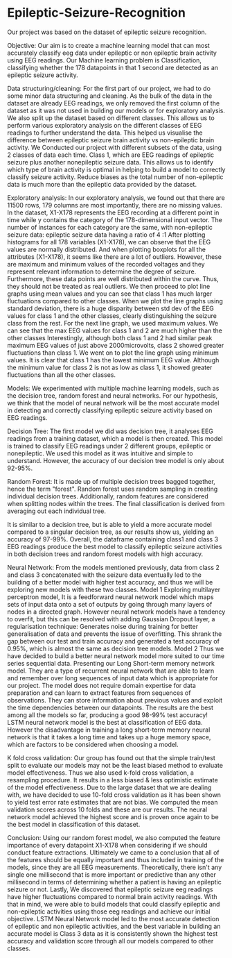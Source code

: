 # Epileptic-Seizure-Recognition
Our project was based on the dataset of epileptic seizure recognition.

Objective:
Our aim is to create a machine learning model that can most accurately classify eeg data under epileptic or non epileptic brain activity using EEG readings. 
Our Machine learning problem is Classification, classifying whether the 178 datapoints in that 1 second are detected as an epileptic seizure activity.

Data structuring/cleaning:
For the first part of our project, we had to do some minor data structuring and cleaning. As the bulk of the data in the dataset are already EEG readings, we only removed the first column of the dataset as it was not used in building our models or for exploratory analysis.
We also split up the dataset based on different classes. This allows us to perform various exploratory analysis on the different classes of EEG readings to further understand the data. This helped us visualise the difference between epileptic seizure brain activity vs non-epileptic brain activity.
We Conducted our project with different subsets of the data, using 2 classes of data each time. Class 1, which are EEG readings of epileptic seizure plus another nonepileptic seizure data.
This allows us to identify which type of brain activity is optimal in helping to build a model to correctly classify seizure activity.
Reduce biases as the total number of non-epileptic data is much more than the epileptic data provided by the dataset. 



Exploratory analysis:
In our exploratory analysis, we found out that there are 11500 rows, 179 columns are most importantly, there are no missing values.
In the dataset, X1-X178 represents the EEG recording at a different point in time while y contains the category of the 178-dimensional input vector.
The number of instances for each category are the same, with non-epileptic seizure data: epileptic seizure data having a ratio of 4 :1
After plotting histograms for all 178 variables (X1-X178), we can observe that the EEG values are normally distributed.
And when plotting boxplots for all the attributes (X1-X178), it seems like there are a lot of outliers.
However, these are maximum and minimum values of the recorded voltages and they represent relevant information to determine the degree of seizure.
Furthermore, these data points are well distributed within the curve. Thus, they should not be treated as real outliers.
We then proceed to plot line graphs using mean values and you can see that class 1 has much larger fluctuations compared to other classes.
When we plot the line graphs using standard deviation, there is a huge disparity between std dev of the EEG values for class 1 and the other classes, clearly distinguishing the seizure class from the rest. 
For the next line graph, we used maximum values. We can see that the max EEG values for class 1 and 2 are much higher than the other classes Interestingly, although both class 1 and 2 had similar peak maximum EEG values of just above 2000microvolts, class 2 showed greater fluctuations than class 1.
We went on to plot the line graph using minimum values. It is clear that class 1 has the lowest minimum EEG value. Although the minimum value for class 2 is not as low as class 1, it showed greater fluctuations than all the other classes.


Models:
We experimented with multiple machine learning models, such as the decision tree, random forest and neural networks.
For our hypothesis, we think that the model of neural network will be the most accurate model in detecting and correctly classifying epileptic seizure activity based on EEG readings.

Decision Tree:
The first model we did was decision tree, it analyses EEG readings from a training dataset, which a model is then created. This model is trained to classify EEG readings under 2 different groups, epileptic or nonepileptic. We used this model as it was intuitive and simple to understand. However, the accuracy of our decision tree model is only about 92-95%.

Random Forest:
It is made up of multiple decision trees bagged together, hence the term "forest".
Random forest uses random sampling in creating individual decision trees. Additionally, random features are considered when splitting nodes within the trees. The final classification is
derived from averaging out each individual tree.

It is similar to a decision tree, but is able to yield a more accurate model compared to a singular decision tree, as our results show us, yielding an accuracy of 97-99%.
Overall, the dataframe containing class1 and class 3 EEG readings produce the best model to classify epileptic seizure activities in both decision trees and random forest models with high accuracy.


Neural Network:
From the models mentioned previously, data from class 2 and class 3 concatenated with the seizure data eventually led to the building of a better model with higher test accuracy, and thus we will be exploring new models with these two classes. 
Model 1
Exploring multilayer perceptron model, It is a feedforward neural network model which maps sets of input data onto a set of outputs by going through many layers of nodes in a directed graph. However neural network models have a tendency to overfit, but this can be resolved with adding Gaussian Dropout layer, a regularisation technique: Generates noise during training for better generalisation of data and prevents the issue of overfitting. This shrank the gap between our test and train accuracy and generated a test accuracy of 0.95%, which is almost the same as decision tree models.
Model 2
Thus we have decided to build a better neural network model more suited to our time series sequential data. Presenting our Long Short-term memory network model.  They are a type of recurrent neural network that are able to learn and remember over long sequences of input data which is appropriate for our project. The model does not require domain expertise for data preparation and can learn to extract features from sequences of observations. They can store information about previous values and exploit the time dependencies between our datapoints. The results are the best among all the models so far, producing a good 98-99% test accuracy!
LSTM neural network model is the best at classification of EEG data. However the disadvantage in training a long short-term memory neural network is that it takes a long time and takes up a huge memory space, which are factors to be considered when choosing a model. 

K fold cross validation:
Our group has found out that the simple train/test split to evaluate our models may not be the least biased method to evaluate model effectiveness.
Thus we also used k-fold cross validation, a resampling procedure. It results in a less biased & less optimistic estimate of the model effectiveness. Due to the large dataset that we are dealing with, we have decided to use 10-fold cross validation as it has been shown to yield test error rate estimates that are not bias. 
We computed the mean validation scores across 10 folds and these are our results. The neural network model achieved the highest score and is proven once again to be the best model in classification of this dataset. 

Conclusion: 
Using our random forest model, we also computed the feature importance of every datapoint X1-X178 when considering if we should conduct feature extractions. Ultimately we came to a conclusion that all of the features should be equally important and thus included in training of the models, since they are all EEG measurements. Theoretically, there isn't any single one millisecond that is more important or predictive than any other millisecond in terms of determining whether a patient is having an epileptic seizure or not.
Lastly, We discovered that epileptic seizure eeg readings have higher fluctuations compared to normal brain activity readings. With that in mind, we were able to build models that could classify epileptic and non-epileptic activities using those eeg readings and achieve our initial objective. LSTM Neural Network model led to the most accurate detection of epileptic and non epileptic activities, and the best variable in building an accurate model is Class 3 data as it is consistently shown the highest test accuracy and validation score through all our models compared to other classes. 

